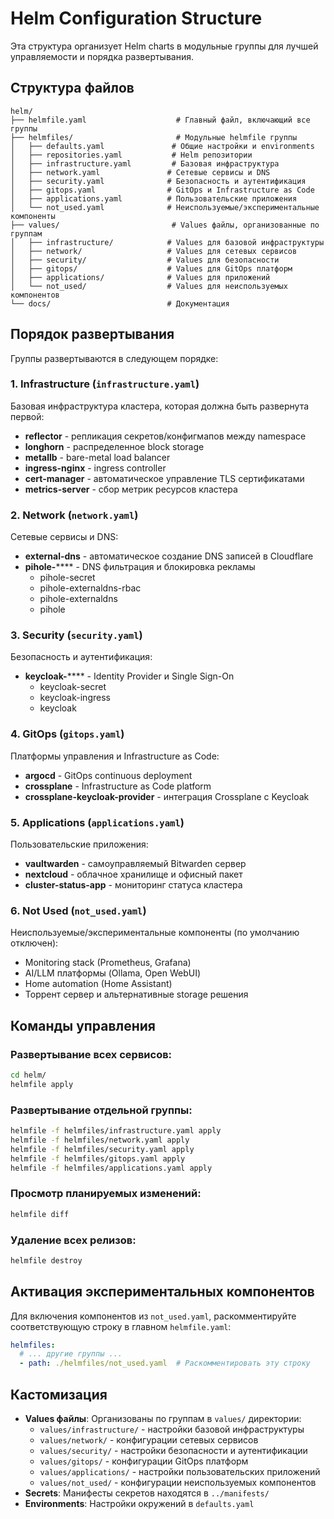 # Helm Configuration Structure

Эта структура организует Helm charts в модульные группы для лучшей управляемости и порядка развертывания.

## Структура файлов

```
helm/
├── helmfile.yaml                    # Главный файл, включающий все группы
├── helmfiles/                       # Модульные helmfile группы
│   ├── defaults.yaml               # Общие настройки и environments
│   ├── repositories.yaml           # Helm репозитории
│   ├── infrastructure.yaml         # Базовая инфраструктура
│   ├── network.yaml               # Сетевые сервисы и DNS
│   ├── security.yaml              # Безопасность и аутентификация  
│   ├── gitops.yaml                # GitOps и Infrastructure as Code
│   ├── applications.yaml          # Пользовательские приложения
│   └── not_used.yaml              # Неиспользуемые/экспериментальные компоненты
├── values/                         # Values файлы, организованные по группам
│   ├── infrastructure/            # Values для базовой инфраструктуры
│   ├── network/                   # Values для сетевых сервисов
│   ├── security/                  # Values для безопасности
│   ├── gitops/                    # Values для GitOps платформ
│   ├── applications/              # Values для приложений
│   └── not_used/                  # Values для неиспользуемых компонентов
└── docs/                          # Документация
```

## Порядок развертывания

Группы развертываются в следующем порядке:

### 1. Infrastructure (`infrastructure.yaml`)
Базовая инфраструктура кластера, которая должна быть развернута первой:
- **reflector** - репликация секретов/конфигмапов между namespace
- **longhorn** - распределенное block storage
- **metallb** - bare-metal load balancer
- **ingress-nginx** - ingress controller
- **cert-manager** - автоматическое управление TLS сертификатами
- **metrics-server** - сбор метрик ресурсов кластера

### 2. Network (`network.yaml`)
Сетевые сервисы и DNS:
- **external-dns** - автоматическое создание DNS записей в Cloudflare
- **pihole-****** - DNS фильтрация и блокировка рекламы
  - pihole-secret
  - pihole-externaldns-rbac  
  - pihole-externaldns
  - pihole

### 3. Security (`security.yaml`)
Безопасность и аутентификация:
- **keycloak-****** - Identity Provider и Single Sign-On
  - keycloak-secret
  - keycloak-ingress
  - keycloak

### 4. GitOps (`gitops.yaml`)
Платформы управления и Infrastructure as Code:
- **argocd** - GitOps continuous deployment
- **crossplane** - Infrastructure as Code platform
- **crossplane-keycloak-provider** - интеграция Crossplane с Keycloak

### 5. Applications (`applications.yaml`)
Пользовательские приложения:
- **vaultwarden** - самоуправляемый Bitwarden сервер
- **nextcloud** - облачное хранилище и офисный пакет
- **cluster-status-app** - мониторинг статуса кластера

### 6. Not Used (`not_used.yaml`)
Неиспользуемые/экспериментальные компоненты (по умолчанию отключен):
- Monitoring stack (Prometheus, Grafana)
- AI/LLM платформы (Ollama, Open WebUI)
- Home automation (Home Assistant)
- Торрент сервер и альтернативные storage решения

## Команды управления

### Развертывание всех сервисов:
```bash
cd helm/
helmfile apply
```

### Развертывание отдельной группы:
```bash
helmfile -f helmfiles/infrastructure.yaml apply
helmfile -f helmfiles/network.yaml apply
helmfile -f helmfiles/security.yaml apply
helmfile -f helmfiles/gitops.yaml apply
helmfile -f helmfiles/applications.yaml apply
```

### Просмотр планируемых изменений:
```bash
helmfile diff
```

### Удаление всех релизов:
```bash
helmfile destroy
```

## Активация экспериментальных компонентов

Для включения компонентов из `not_used.yaml`, раскомментируйте соответствующую строку в главном `helmfile.yaml`:

```yaml
helmfiles:
  # ... другие группы ...
  - path: ./helmfiles/not_used.yaml  # Раскомментировать эту строку
```

## Кастомизация

- **Values файлы**: Организованы по группам в `values/` директории:
  - `values/infrastructure/` - настройки базовой инфраструктуры
  - `values/network/` - конфигурации сетевых сервисов
  - `values/security/` - настройки безопасности и аутентификации
  - `values/gitops/` - конфигурации GitOps платформ
  - `values/applications/` - настройки пользовательских приложений
  - `values/not_used/` - конфигурации неиспользуемых компонентов
- **Secrets**: Манифесты секретов находятся в `../manifests/` 
- **Environments**: Настройки окружений в `defaults.yaml`